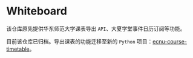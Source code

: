 # Whiteboard

该仓库原先提供华东师范大学课表导出 `API`、大夏学堂事件日历订阅等功能。

目前该仓库已归档。导出课表的功能迁移至新的 `Python` 项目：[ecnu-course-timetable](https://github.com/JJAYCHEN1e/ecnu-course-timetable/settings)。
